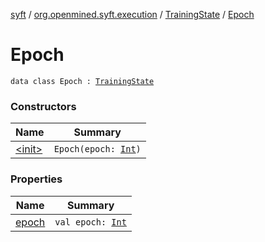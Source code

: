 [syft](../../../index.md) / [org.openmined.syft.execution](../../index.md) / [TrainingState](../index.md) / [Epoch](./index.md)

# Epoch

`data class Epoch : `[`TrainingState`](../index.md)

### Constructors

| Name | Summary |
|---|---|
| [&lt;init&gt;](-init-.md) | `Epoch(epoch: `[`Int`](https://kotlinlang.org/api/latest/jvm/stdlib/kotlin/-int/index.html)`)` |

### Properties

| Name | Summary |
|---|---|
| [epoch](epoch.md) | `val epoch: `[`Int`](https://kotlinlang.org/api/latest/jvm/stdlib/kotlin/-int/index.html) |
